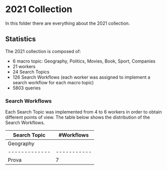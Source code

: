 # 2021 Collection

In this folder there are everything about the 2021 collection. 

## Statistics

The 2021 collection is composed of:
- 6 macro topic: Geography, Politics, Movies, Book, Sport, Companies
- 21 workers
- 24 Search Topics
- 126 Search Workflows (each worker was assigned to implement a search workflow for each macro topic)
- 5803 queries

### Search Workflows

Each Search Topic was implemented from 4 to 6 workers in order to obtain different points of view. The table below shows the distribution of the Search Workflows.

| Search Topic | #Workflows |
| ------------- | -----------|
| Geography |
| ------------- | -----------|
|Prova          | 7         |